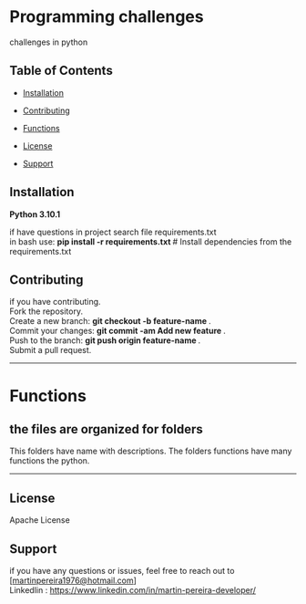 #  Programming challenges 
challenges in python 

## Table of Contents

- [Installation](#installation)
- [Contributing](#contributing)

- [Functions](#functions)

- [License](#license)
- [Support](#support)

## Installation
<b> Python 3.10.1 </b> 
<br>


if have questions in project search
file requirements.txt 
<br>
in bash use:
<b> pip install -r requirements.txt </b>  # Install dependencies from the requirements.txt

## Contributing
if you have contributing.
<br> 
Fork the repository. 
<br>
Create a new branch: <b> git checkout -b feature-name </b>.
<br>
Commit your changes: <b> git commit -am  Add new feature </b>.
<br>
Push to the branch:  <b> git push origin feature-name </b>.
<br>
Submit a pull request.

---------------------------------------------------------------------------------------------------------
# Functions 

## the files are organized for folders 
This folders have name with descriptions.
The folders functions have many functions the python.
 


----------------------------------------------------------------------------------------------------------
## License

 Apache License

## Support
if you have any questions or issues, feel free to reach out to [martinpereira1976@hotmail.com]
<br>
Linkedlin : https://www.linkedin.com/in/martin-pereira-developer/